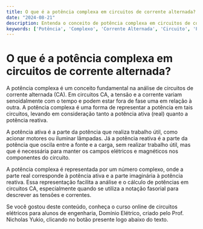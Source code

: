 ```yaml
---
title: O que é a potência complexa em circuitos de corrente alternada?
date: "2024-08-21"
description: Entenda o conceito de potência complexa em circuitos de corrente alternada e sua importância na análise de sistemas elétricos.
keywords: ['Potência', 'Complexo', 'Corrente Alternada', 'Circuito', 'Fase', 'Frequência']
---
```


# O que é a potência complexa em circuitos de corrente alternada?

A potência complexa é um conceito fundamental na análise de circuitos de corrente alternada (CA). Em circuitos CA, a tensão e a corrente variam senoidalmente com o tempo e podem estar fora de fase uma em relação à outra. A potência complexa é uma forma de representar a potência em tais circuitos, levando em consideração tanto a potência ativa (real) quanto a potência reativa.

A potência ativa é a parte da potência que realiza trabalho útil, como acionar motores ou iluminar lâmpadas. Já a potência reativa é a parte da potência que oscila entre a fonte e a carga, sem realizar trabalho útil, mas que é necessária para manter os campos elétricos e magnéticos nos componentes do circuito.

A potência complexa é representada por um número complexo, onde a parte real corresponde à potência ativa e a parte imaginária à potência reativa. Essa representação facilita a análise e o cálculo de potências em circuitos CA, especialmente quando se utiliza a notação fasorial para descrever as tensões e correntes.

Se você gostou deste conteúdo, conheça o curso online de circuitos elétricos para alunos de engenharia, Domínio Elétrico, criado pelo Prof. Nicholas Yukio, clicando no botão presente logo abaixo do texto.